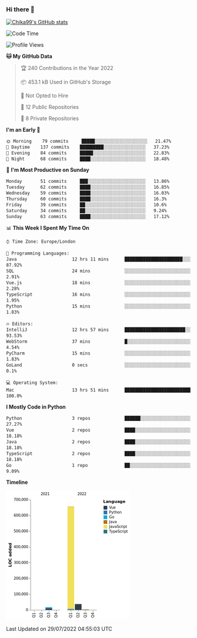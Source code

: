 ### Hi there 👋
[![Chika99's GitHub stats](https://github-readme-stats.vercel.app/api?username=Chika99&count_private=true&show_icons=true)](https://github.com/anuraghazra/github-readme-stats)

<!--START_SECTION:waka-->
![Code Time](http://img.shields.io/badge/Code%20Time-0%20secs-blue)

![Profile Views](http://img.shields.io/badge/Profile%20Views-1-blue)

**🐱 My GitHub Data** 

> 🏆 240 Contributions in the Year 2022
 > 
> 📦 453.1 kB Used in GitHub's Storage 
 > 
> 🚫 Not Opted to Hire
 > 
> 📜 12 Public Repositories 
 > 
> 🔑 8 Private Repositories  
 > 
**I'm an Early 🐤** 

```text
🌞 Morning    79 commits     █████░░░░░░░░░░░░░░░░░░░░   21.47% 
🌆 Daytime    137 commits    █████████░░░░░░░░░░░░░░░░   37.23% 
🌃 Evening    84 commits     █████░░░░░░░░░░░░░░░░░░░░   22.83% 
🌙 Night      68 commits     ████░░░░░░░░░░░░░░░░░░░░░   18.48%

```
📅 **I'm Most Productive on Sunday** 

```text
Monday       51 commits     ███░░░░░░░░░░░░░░░░░░░░░░   13.86% 
Tuesday      62 commits     ████░░░░░░░░░░░░░░░░░░░░░   16.85% 
Wednesday    59 commits     ████░░░░░░░░░░░░░░░░░░░░░   16.03% 
Thursday     60 commits     ████░░░░░░░░░░░░░░░░░░░░░   16.3% 
Friday       39 commits     ██░░░░░░░░░░░░░░░░░░░░░░░   10.6% 
Saturday     34 commits     ██░░░░░░░░░░░░░░░░░░░░░░░   9.24% 
Sunday       63 commits     ████░░░░░░░░░░░░░░░░░░░░░   17.12%

```


📊 **This Week I Spent My Time On** 

```text
⌚︎ Time Zone: Europe/London

💬 Programming Languages: 
Java                     12 hrs 11 mins      ██████████████████████░░░   87.92% 
SQL                      24 mins             ░░░░░░░░░░░░░░░░░░░░░░░░░   2.91% 
Vue.js                   18 mins             ░░░░░░░░░░░░░░░░░░░░░░░░░   2.28% 
TypeScript               16 mins             ░░░░░░░░░░░░░░░░░░░░░░░░░   1.95% 
Python                   15 mins             ░░░░░░░░░░░░░░░░░░░░░░░░░   1.83%

🔥 Editors: 
IntelliJ                 12 hrs 57 mins      ███████████████████████░░   93.53% 
WebStorm                 37 mins             █░░░░░░░░░░░░░░░░░░░░░░░░   4.54% 
PyCharm                  15 mins             ░░░░░░░░░░░░░░░░░░░░░░░░░   1.83% 
GoLand                   0 secs              ░░░░░░░░░░░░░░░░░░░░░░░░░   0.1%

💻 Operating System: 
Mac                      13 hrs 51 mins      █████████████████████████   100.0%

```

**I Mostly Code in Python** 

```text
Python                   3 repos             ██████░░░░░░░░░░░░░░░░░░░   27.27% 
Vue                      2 repos             ████░░░░░░░░░░░░░░░░░░░░░   18.18% 
Java                     2 repos             ████░░░░░░░░░░░░░░░░░░░░░   18.18% 
TypeScript               2 repos             ████░░░░░░░░░░░░░░░░░░░░░   18.18% 
Go                       1 repo              ██░░░░░░░░░░░░░░░░░░░░░░░   9.09%

```


**Timeline**

![Chart not found](https://raw.githubusercontent.com/Chika99/Chika99/main/charts/bar_graph.png) 


 Last Updated on 29/07/2022 04:55:03 UTC
<!--END_SECTION:waka-->

<!--
**Chika99/Chika99** is a ✨ _special_ ✨ repository because its `README.md` (this file) appears on your GitHub profile.

Here are some ideas to get you started:

- 🔭 I’m currently working on ...
- 🌱 I’m currently learning ...
- 👯 I’m looking to collaborate on ...
- 🤔 I’m looking for help with ...
- 💬 Ask me about ...
- 📫 How to reach me: ...
- 😄 Pronouns: ...
- ⚡ Fun fact: ...
-->
